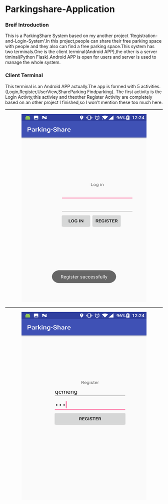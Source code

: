 # Parkingshare-Application
### Breif Introduction
   This is a ParkingShare System based on my another project 'Registration-and-Login-System'.In this project,people can
   share their free parking space with people and they also can find a free parking space.This system has two terminals.One
   is the client terminal(Android APP),the other is a server timinal(Python Flask).Android APP is open for users and server is
   used to manage the whole system.
   
### Client Terminal
   This terminal is an Android APP actually.The app is formed with 5 activities.(Login,Register,UserView,ShareParking Findparking).
   The first activity is the Login Activty,this activiey and theother Register Activity are completely based on an other project I finished,so I won't mention these too much here.

---
<div align=center>
<img src="https://raw.githubusercontent.com/s2117402/Parkingshare-Application/master/Image/login.png" width="400" height="600" alt="Login"/>
</div>

---
<div align=center>
<img src="https://raw.githubusercontent.com/s2117402/Parkingshare-Application/master/Image/register.png" width="400" height="600" alt="Login"/>
</div>


   
